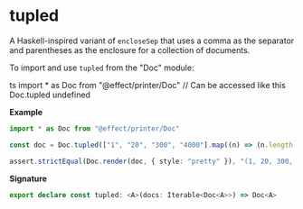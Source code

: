 # tupled

A Haskell-inspired variant of `encloseSep` that uses a comma as the separator
and parentheses as the enclosure for a collection of documents.

To import and use `tupled` from the "Doc" module:

ts
import \* as Doc from "@effect/printer/Doc"
// Can be accessed like this
Doc.tupled
undefined

**Example**

```ts
import * as Doc from "@effect/printer/Doc"

const doc = Doc.tupled(["1", "20", "300", "4000"].map((n) => (n.length === 1 ? Doc.char(n) : Doc.text(n))))

assert.strictEqual(Doc.render(doc, { style: "pretty" }), "(1, 20, 300, 4000)")
```

**Signature**

```ts
export declare const tupled: <A>(docs: Iterable<Doc<A>>) => Doc<A>
```
